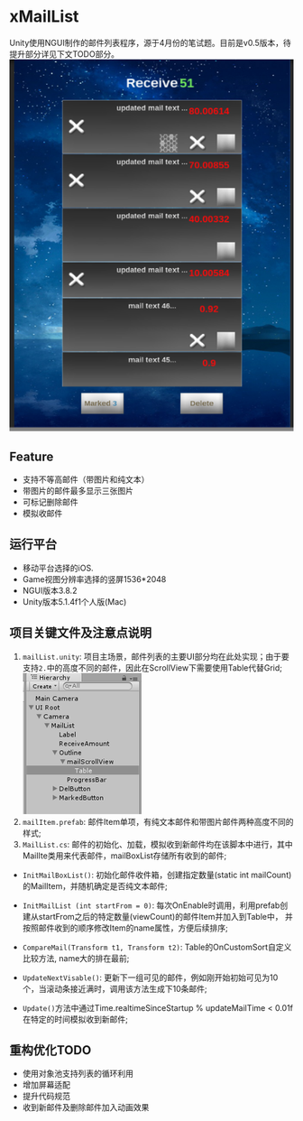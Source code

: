 # xMailList
Unity使用NGUI制作的邮件列表程序，源于4月份的笔试题。目前是v0.5版本，待提升部分详见下文TODO部分。  
![](snap/mailList_run.png)

## Feature
- 支持不等高邮件（带图片和纯文本）
- 带图片的邮件最多显示三张图片
- 可标记删除邮件
- 模拟收邮件

## 运行平台
- 移动平台选择的iOS.
- Game视图分辨率选择的竖屏1536*2048
- NGUI版本3.8.2
- Unity版本5.1.4f1个人版(Mac)

## 项目关键文件及注意点说明
1. `mailList.unity`: 项目主场景，邮件列表的主要UI部分均在此处实现；由于要支持`2.`中的高度不同的邮件，因此在ScrollView下需要使用Table代替Grid;  
![](snap/hierarchy.png)
2. `mailItem.prefab`: 邮件Item单项，有纯文本邮件和带图片邮件两种高度不同的样式;
3. `MailList.cs`: 邮件的初始化、加载，模拟收到新邮件均在该脚本中进行，其中MailIte类用来代表邮件，mailBoxList存储所有收到的邮件;
  - `InitMailBoxList()`: 初始化邮件收件箱，创建指定数量(static int mailCount)的MailItem，并随机确定是否纯文本邮件;

  - `InitMailList (int startFrom = 0)`: 每次OnEnable时调用，利用prefab创建从startFrom之后的特定数量(viewCount)的邮件Item并加入到Table中，
  并按照邮件收到的顺序修改Item的name属性，方便后续排序;

  - `CompareMail(Transform t1, Transform t2)`: Table的OnCustomSort自定义比较方法, name大的排在最前;

  - `UpdateNextVisable()`: 更新下一组可见的邮件，例如刚开始初始可见为10个，当滚动条接近满时，调用该方法生成下10条邮件;

  - `Update()`方法中通过Time.realtimeSinceStartup % updateMailTime < 0.01f在特定的时间模拟收到新邮件;


## 重构优化TODO
- 使用对象池支持列表的循环利用
- 增加屏幕适配
- 提升代码规范
- 收到新邮件及删除邮件加入动画效果
